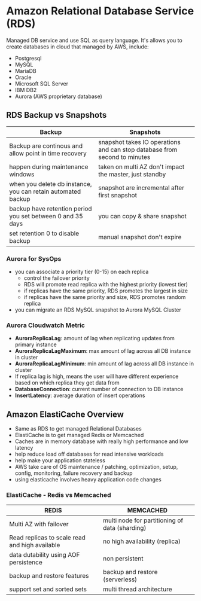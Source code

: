 # Amazon Relational Database Service (RDS)

Managed DB service and use SQL as query language. It's allows you to create databases in cloud that managed by AWS, include:

- Postgresql
- MySQL
- MariaDB
- Oracle
- Microsoft SQL Server
- IBM DB2
- Aurora (AWS proprietary database)

## RDS Backup vs Snapshots

| Backup                                                       | Snapshots                                                                 |
| ------------------------------------------------------------ | ------------------------------------------------------------------------- |
| Backup are continous and allow point in time recovery        | snapshot takes IO operations and can stop database from second to minutes |
| happen during maintenance windows                            | taken on multi AZ don't impact the master, just standby                   |
| when you delete db instance, you can retain automated backup | snapshot are incremental after first snapshot                             |
| backup have retention period you set between 0 and 35 days   | you can copy & share snapshot                                             |
| set retention 0 to disable backup                            | manual snapshot don't expire                                              |


### Aurora for SysOps

- you can associate a priority tier (0-15) on each replica
    - control the failover priority
    - RDS will promote read replica with the highest priority (lowest tier)
    - if replicas have the same priority, RDS promotes the largest in size
    - if replicas have the same priority and size, RDS promotes random replica
- you can migrate an RDS MySQL snapshot to Aurora MySQL Cluster

### Aurora Cloudwatch Metric

- **AuroraReplicaLag**: amount of lag when replicating updates from primary instance
- **AuroraReplicaLagMaximum**: max amount of lag across all DB instance in cluster
- **AuroraReplicaLagMinimum**: min amount of lag across all DB instance in cluster
- If replica lag is high, means the user will have different experience based on which replica they get data from
- **DatabaseConnection**: current number of connection to DB instance
- **InsertLatency**: average duration of insert operations

## Amazon ElastiCache Overview

- Same as RDS to get managed Relational Databases
- ElastiCache is to get managed Redis or Memcached
- Caches are in memory database with really high performance and low latency
- help reduce load off databases for read intensive workloads
- help make your application stateless
- AWS take care of OS maintenance / patching, optimization, setup, config, monitoring, failure recovery and backup
- using elasticache involves heavy application code changes

### ElastiCache - Redis vs Memcached

| REDIS  | MEMCACHED |
|----------|-------|
| Multi AZ with failover   | multi node for partitioning of data (sharding)  |
| Read replicas to scale read and high available    | no high availability (replica)  |
| data dutability using AOF persistence  | non persistent   |
| backup and restore features  | backup and restore (serverless)   |
| support set and sorted sets  | multi thread architecture   |